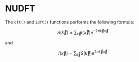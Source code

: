 # NUDFT

The `dft()` and `idft()` functions performs the following formula:

$$
S(\vec{k}) = \sum_{\vec{x}}{I(\vec{x})e^{-2 \pi \vec{k} \vec{x}}}
$$

and

$$
I(\vec{x}) = \sum_{\vec{k}}{S(\vec{k})e^{2 \pi \vec{k} \vec{x}}}
$$